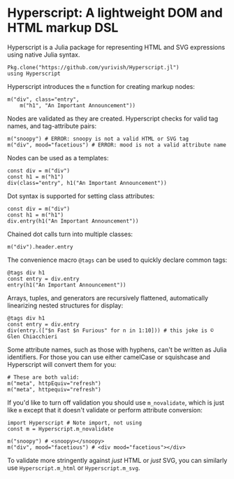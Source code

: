 # Hyperscript: A lightweight DOM and HTML markup DSL

Hyperscript is a Julia package for representing HTML and SVG expressions using native Julia syntax.

```
Pkg.clone("https://github.com/yurivish/Hyperscript.jl")
using Hyperscript
```

Hyperscript introduces the `m` function for creating markup nodes:

```
m("div", class="entry",
    m("h1", "An Important Announcement"))
```

Nodes are validated as they are created. Hyperscript checks for valid tag names, and tag-attribute pairs:

```
m("snoopy") # ERROR: snoopy is not a valid HTML or SVG tag
m("div", mood="facetious") # ERROR: mood is not a valid attribute name
```

Nodes can be used as a templates:

```
const div = m("div")
const h1 = m("h1")
div(class="entry", h1("An Important Announcement"))
```

Dot syntax is supported for setting class attributes:

```
const div = m("div")
const h1 = m("h1")
div.entry(h1("An Important Announcement"))
```

Chained dot calls turn into multiple classes:

```
m("div").header.entry
```


The convenience macro `@tags` can be used to quickly declare common tags:

```
@tags div h1
const entry = div.entry
entry(h1("An Important Announcement"))
```

Arrays, tuples, and generators are recursively flattened, automatically linearizing nested structures for display:

```
@tags div h1
const entry = div.entry
div(entry.(["$n Fast $n Furious" for n in 1:10])) # this joke is © Glen Chiacchieri
```

Some attribute names, such as those with hyphens, can't be written as Julia identifiers. For those you can use either camelCase or squishcase and Hyperscript will convert them for you:

```
# These are both valid:
m("meta", httpEquiv="refresh")
m("meta", httpequiv="refresh")
```

If you'd like to turn off validation you should use `m_novalidate`, which is just like `m` except that it doesn't validate or perform attribute conversion:

```
import Hyperscript # Note import, not using
const m = Hyperscript.m_novalidate

m("snoopy") # <snoopy></snoopy>
m("div", mood="facetious") # <div mood="facetious"></div>
```


To validate more stringently against _just_ HTML or _just_ SVG, you can similarly use `Hyperscript.m_html` or `Hyperscript.m_svg`.
